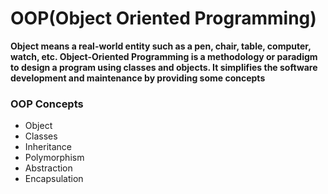 # OOP(Object Oriented Programming)
**Object means a real-world entity such as a pen, chair, table, computer, watch, etc. Object-Oriented Programming is a methodology or paradigm to design a program using classes and objects. It simplifies the software development and maintenance by providing some concepts**

### OOP Concepts
- Object
- Classes
- Inheritance
- Polymorphism
- Abstraction
- Encapsulation
